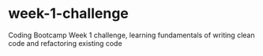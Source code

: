 # week-1-challenge
Coding Bootcamp Week 1 challenge, learning fundamentals of writing clean code and refactoring existing code
